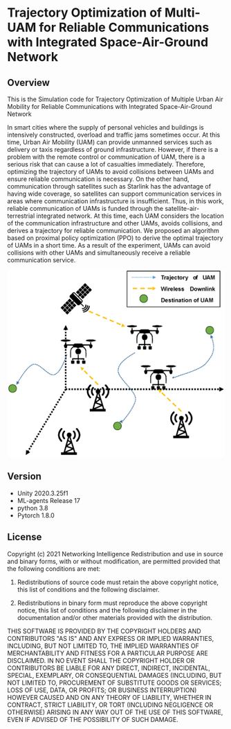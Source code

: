 # Trajectory Optimization of Multi-UAM for Reliable Communications with Integrated Space-Air-Ground Network

## Overview
This is the Simulation code for Trajectory Optimization of Multiple Urban Air Mobility for Reliable Communications with Integrated Space-Air-Ground Network

In smart cities where the supply of personal vehicles and buildings is intensively constructed, overload and traffic jams sometimes occur. At this time, Urban Air Mobility (UAM) can provide unmanned services such as delivery or taxis regardless of ground infrastructure. However, if there is a problem with the remote control or communication of UAM, there is a serious risk that can cause a lot of casualties immediately. Therefore, optimizing the trajectory of UAMs to avoid collisions between UAMs and ensure reliable communication is necessary. On the other hand, communication through satellites such as Starlink has the advantage of having wide coverage, so satellites can support communication services in areas where communication infrastructure is insufficient. Thus, in this work, reliable communication of UAMs is funded through the satellite-air-terrestrial integrated network. At this time, each UAM considers the location of the communication infrastructure and other UAMs, avoids collisions, and derives a trajectory for reliable communication. We proposed an algorithm based on proximal policy optimization (PPO) to derive the optimal trajectory of UAMs in a short time. As a result of the experiment, UAMs can avoid collisions with other UAMs and simultaneously receive a reliable communication service.

![image info](./sysmo.png)

## Version
- Unity 2020.3.25f1
- ML-agents Release 17
- python 3.8
- Pytorch 1.8.0

## License
Copyright (c) 2021 Networking Intelligence
Redistribution and use in source and binary forms, with or without modification, are permitted provided that the following conditions are met:

1. Redistributions of source code must retain the above copyright notice, this list of conditions and the following disclaimer.

2. Redistributions in binary form must reproduce the above copyright notice, this list of conditions and the following disclaimer in the documentation and/or other materials provided with the distribution.

THIS SOFTWARE IS PROVIDED BY THE COPYRIGHT HOLDERS AND CONTRIBUTORS "AS IS" AND ANY EXPRESS OR IMPLIED WARRANTIES, INCLUDING, BUT NOT LIMITED TO, THE IMPLIED WARRANTIES OF MERCHANTABILITY AND FITNESS FOR A PARTICULAR PURPOSE ARE DISCLAIMED. IN NO EVENT SHALL THE COPYRIGHT HOLDER OR CONTRIBUTORS BE LIABLE FOR ANY DIRECT, INDIRECT, INCIDENTAL, SPECIAL, EXEMPLARY, OR CONSEQUENTIAL DAMAGES (INCLUDING, BUT NOT LIMITED TO, PROCUREMENT OF SUBSTITUTE GOODS OR SERVICES; LOSS OF USE, DATA, OR PROFITS; OR BUSINESS INTERRUPTION) HOWEVER CAUSED AND ON ANY THEORY OF LIABILITY, WHETHER IN CONTRACT, STRICT LIABILITY, OR TORT (INCLUDING NEGLIGENCE OR OTHERWISE) ARISING IN ANY WAY OUT OF THE USE OF THIS SOFTWARE, EVEN IF ADVISED OF THE POSSIBILITY OF SUCH DAMAGE.
